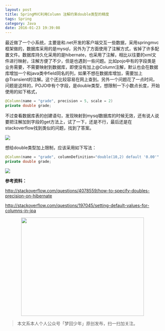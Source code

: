 ```yaml
---
layout: post
title: SpringMVC利用Column 注解约束double类型的精度
tags: Spring
category: Java
date: 2016-01-23 19:39:08
---
```


最近做了一个小系统，主要是和.net开发的客户端交互一些数据，采用springmvc框架做的，数据库采用的是mysql，另外为了方面使用了注解方式，省掉了许多配置文件。数据库持久化采用的是hibernate，也采用了注解，相比以往要的xml文件进行映射，注解方便了不少，但是也遇到一些问题。比如pojo中有的字段类是业务需要，不需要映射到数据库，即使没有加上@Column注解，默认也会在数据库增加一个和java类中field同名的列，如果不想在数据库增加，需要加上@Transient的注解。这个还比较容易在网上查到。另外一个问题花了一点时间，问题是这样的，POJO中有个字段，是double类型，想限制一下小数点长度，开始使用的如下格式，

```java
@Column(name = "grade", precision = 5, scale = 2)
private double grade;
```

不过查看数据库表的创建语句，发现映射到mysql数据库的时候无效，还有说人说要把注解加到字段的get方法上，试了一下，还是不行，最后还是在stackoverflow找到类似的问题，找到了答案。

![](http://www.tcxurun.cn/wp-content/uploads/2013/08/1-300x143.jpg)

 想给double类型加上限制，应该采用如下写法：

```java
@Column(name = "grade", columnDefinition="double(10,2) default '0.00'"
private double grade;
```

![](http://www.tcxurun.cn/wp-content/uploads/2013/08/2-300x161.jpg)

**参考资料：**

http://stackoverflow.com/questions/4078559/how-to-specify-doubles-precision-on-hibernate

http://stackoverflow.com/questions/197045/setting-default-values-for-columns-in-jpa

<div align="center">
<img src="http://rann.cc/assets/img/qrcode-logo.png" width="400" height="320" />
</div>

> 本文系本人个人公众号「梦回少年」原创发布，扫一扫加关注。
